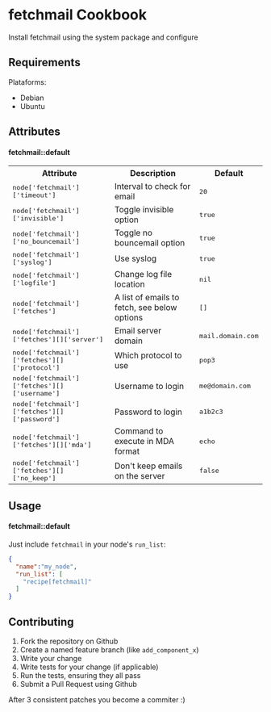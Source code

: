 fetchmail Cookbook
========================
Install fetchmail using the system package and configure

Requirements
------------
Plataforms:
 - Debian
 - Ubuntu

Attributes
----------
#### fetchmail::default
<table>
  <tr>
    <th>Attribute</th>
    <th>Description</th>
    <th>Default</th>
  </tr>
  <tr>
    <td><tt>node['fetchmail']['timeout']</tt></td>
    <td>Interval to check for email</td>
    <td><tt>20</tt></td>
  </tr>
  <tr>
    <td><tt>node['fetchmail']['invisible']</tt></td>
    <td>Toggle invisible option</td>
    <td><tt>true</tt></td>
  </tr>
  <tr>
    <td><tt>node['fetchmail']['no_bouncemail']</tt></td>
    <td>Toggle no bouncemail option</td>
    <td><tt>true</tt></td>
  </tr>
  <tr>
    <td><tt>node['fetchmail']['syslog']</tt></td>
    <td>Use syslog</td>
    <td><tt>true</tt></td>
  </tr>
  <tr>
    <td><tt>node['fetchmail']['logfile']</tt></td>
    <td>Change log file location</td>
    <td><tt>nil</tt></td>
  </tr>
  <tr>
    <td><tt>node['fetchmail']['fetches']</tt></td>
    <td>A list of emails to fetch, see below options</td>
    <td><tt>[]</tt></td>
  </tr>
  <tr>
    <td><tt>node['fetchmail']['fetches'][]['server']</tt></td>
    <td>Email server domain</td>
    <td><tt>mail.domain.com</tt></td>
  </tr>
  <tr>
    <td><tt>node['fetchmail']['fetches'][]['protocol']</tt></td>
    <td>Which protocol to use</td>
    <td><tt>pop3</tt></td>
  </tr>
  <tr>
    <td><tt>node['fetchmail']['fetches'][]['username']</tt></td>
    <td>Username to login</td>
    <td><tt>me@domain.com</tt></td>
  </tr>
  <tr>
    <td><tt>node['fetchmail']['fetches'][]['password']</tt></td>
    <td>Password to login</td>
    <td><tt>a1b2c3</tt></td>
  </tr>
  <tr>
    <td><tt>node['fetchmail']['fetches'][]['mda']</tt></td>
    <td>Command to execute in MDA format</td>
    <td><tt>echo</tt></td>
  </tr>
  <tr>
    <td><tt>node['fetchmail']['fetches'][]['no_keep']</tt></td>
    <td>Don't keep emails on the server</td>
    <td><tt>false</tt></td>
  </tr>
</table>

Usage
-----
#### fetchmail::default
Just include `fetchmail` in your node's `run_list`:

```json
{
  "name":"my_node",
  "run_list": [
    "recipe[fetchmail]"
  ]
}
```

Contributing
------------
1. Fork the repository on Github
2. Create a named feature branch (like `add_component_x`)
3. Write your change
4. Write tests for your change (if applicable)
5. Run the tests, ensuring they all pass
6. Submit a Pull Request using Github

After 3 consistent patches you become a commiter :)
